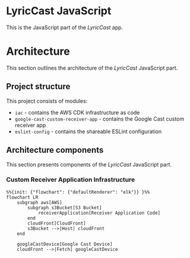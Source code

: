 # LyricCast JavaScript

This is the JavaScript part of the _LyricCast_ app.

# Architecture

This section outlines the architecture of the _LyricCast_ JavaScript part.

## Project structure

[//]: # 'TODO: Update after adding the privacy policy page'

This project consists of modules:

- `iac` - contains the AWS CDK infrastructure as code
- `google-cast-custom-receiver-app` - contains the Google Cast custom receiver app
- `eslint-config` - contains the shareable ESLint configuration

## Architecture components

This section presents components of the _LyricCast_ JavaScript part.

### Custom Receiver Application Infrastructure

```mermaid
%%{init: {"flowchart": {"defaultRenderer": "elk"}} }%%
flowchart LR
    subgraph aws[AWS]
        subgraph s3Bucket[S3 Bucket]
            receiverApplication[Receiver Application Code]
        end
        cloudFront[CloudFront]
        s3Bucket -->|Host| cloudFront
    end

    googleCastDevice[Google Cast Device]
    cloudFront -->|Fetch| googleCastDevice
```
